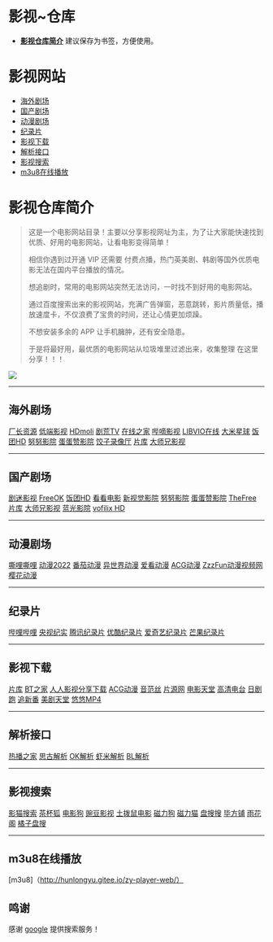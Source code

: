 # 影视~仓库

- [**影视仓库简介**](#仓库简介)  建议保存为书签，方便使用。

# **影视网站**
  - [海外剧场](#海外剧场)
  - [国产剧场](#国产剧场)
  - [动漫剧场](#动漫剧场)
  - [纪录片](#纪录片)
  - [影视下载](#影视下载)
  - [解析接口](#解析接口)
  - [影视搜索](#影视搜索)
  - [m3u8在线播放](#m3u8在线播放)

# **影视仓库简介**
>
> 这是一个电影网站目录！主要以分享影视网址为主，为了让大家能快速找到优质、好用的电影网站，让看电影变得简单！
> 
> 相信你遇到过开通 VIP 还需要 付费点播，热门英美剧、韩剧等国外优质电影无法在国内平台播放的情况。
> 
> 想追剧时，常用的电影网站突然无法访问，一时找不到好用的电影网站。
> 
> 通过百度搜索出来的影视网站，充满广告弹窗，恶意跳转，影片质量低，播放速度卡，不仅浪费了宝贵的时间，还让心情更加烦躁。
> 
> 不想安装多余的 APP 让手机臃肿，还有安全隐患。
> 
> 于是将最好用，最优质的电影网站从垃圾堆里过滤出来，收集整理 在这里分享！！！
> 
> 

![](https://img.shields.io/badge/%E6%9B%B4%E6%96%B0%E6%97%A5%E6%9C%9F-2022.12.02-brightgreen?style=for-the-badge)

---

## **海外剧场**
[厂长资源](https://www.czspp.com/)
[低端影视](https://ddys.tv/)
[HDmoli](https://hdmoli.com/) 
[剧荒TV](https://www.juhuang.tv/)
[在线之家](https://zxzj.vip/)
[哔嘀影视](https://www.bdys01.com/)
[LIBVIO在线](https://www.libvio.me/)
[大米星球](https://www.dmxq.fun/)
[饭团HD](https://www.fantuanhd.com/)
[努努影院](https://www.nunuyy3.org/)
[蛋蛋赞影院](https://www.dandanzan10.top/)
[饺子录像厅](https://www.jiaozi.me/)
[片库](https://www.btnull.nu/)
[大师兄影视](https://dsxys.pro/)

---

## **国产剧场**
[剧迷影视](https://gmtv1.top/ymck)
[FreeOK](https://www.freeok.vip/)
[饭团HD](https://www.fantuanhd.com/)
[看看电影](https://www.kkdy.live/)
[新视觉影院](https://www.6080dy1.com/)
[努努影院](https://www.nunuyy3.org/)
[蛋蛋赞影院](https://www.dandanzan10.top/)
[TheFree](https://www.thefree.vip/)
[片库](https://www.btnull.nu/)
[大师兄影视](https://dsxys.pro/)
[蓝光影院](https://www.lgyy.cc/)
[vofilix HD](https://www.voflix.com/)

---

## **动漫剧场**
[嘶哩嘶哩](http://www.silisili.tv/)
[动漫2022](https://www.dm2022.com/)
[番茄动漫](https://www.fqfun.com/)
[异世界动漫](https://ysjdm.net/)
[爱看动漫](https://akdm.cc/)
[ACG动漫](https://www.agemys.net/)
[ZzzFun动漫视频网](http://www.zzzfun.com/)
[樱花动漫](https://www.857dm.com/)

---

## **纪录片**
[哔哩哔哩](https://space.bilibili.com/22121599/video)
[央视纪实](http://jishi.cctv.com/)
[腾讯纪录片](https://v.qq.com/channel/doco)
[优酷纪录片](https://jilupian.youku.com/)
[爱奇艺纪录片](https://www.iqiyi.com/jilupian/)
[芒果纪录片](https://www.mgtv.com/doc/)

---

## **影视下载**
[片库](https://www.btnull.nu/)
[BT之家](https://btbtt18.com/)
[人人影视分享下载](https://yyets.dmesg.app/search)
[ACG动漫](https://acg.rip/)
[音范丝](https://www.yinfans.me/)
[片源网](http://pianyuanw.com/)
[电影天堂](https://dytt8.net/)
[高清电台](https://gaoqing.fm/)
[日剧跑](https://www.rijupao.com/)
[追新番](http://www.fanxinzhui.com/)
[美剧天堂](https://www.meijutt.tv/)
[悠悠MP4](https://www.uump4.net/)

---

## **解析接口**
[热播之家](https://rebozj.com/)
[思古解析](https://jsap.attakids.com/?url=)
[OK解析](https://okjx.cc/?url=)
[虾米解析](https://jx.xmflv.com/?url=)
[BL解析](https://vip.bljiex.com/?v=)

---

## **影视搜索**
[影猫搜索](https://search.ymck.me/)
[茶杯狐](https://cupfox.app/)
[电影狗](https://www.dianyinggou.com/)
[豌豆影视](https://www.wandou.pro/)
[土拨鼠电影](https://www.tbsdy.com/)
[磁力狗](http://clg00.site/)
[磁力猫](https://clm8.in/)
[盘搜搜](https://www.pansoso.com/)
[毕方铺](https://www.iizhi.cn/)
[雨花阁](https://www.yuhuabt.com/)
[橘子盘搜](https://www.nmme.cc/)

---

## **m3u8在线播放**
[m3u8]（http://hunlongyu.gitee.io/zy-player-web/）

## 鸣谢

感谢  [google](https://google.com/) 提供搜索服务！


